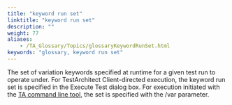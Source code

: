 ```yaml
--- 
title: "keyword run set"
linktitle: "keyword run set"
description: ""
weight: 77
aliases: 
    - /TA_Glossary/Topics/glossaryKeywordRunSet.html
keywords: "glossary, keyword run set"
---
```


The set of variation keywords specified at runtime for a given test run to operate under. For TestArchitect Client-directed execution, the keyword run set is specified in the Execute Test dialog box. For execution initiated with the [TA command line tool](/Android/Topics/Android_command_line_tool.html), the set is specified with the /var parameter.

